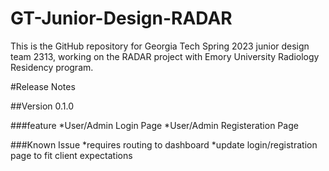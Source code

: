 # GT-Junior-Design-RADAR
This is the GitHub repository for Georgia Tech Spring 2023 junior design team 2313, working on the RADAR project with Emory University Radiology Residency program.

#Release Notes

##Version 0.1.0

###feature
*User/Admin Login Page
*User/Admin Registeration Page

###Known Issue
*requires routing to dashboard
*update login/registration page to fit client expectations

